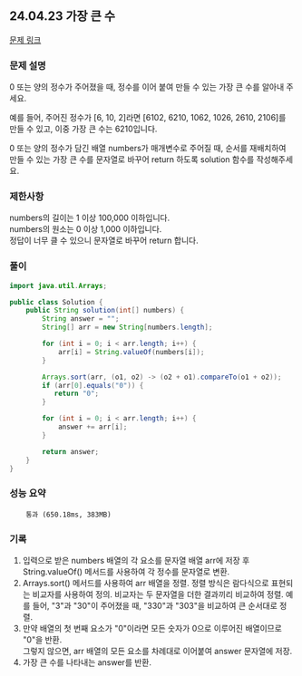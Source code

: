 ## 24.04.23 가장 큰 수
[문제 링크](https://school.programmers.co.kr/learn/courses/30/lessons/42746)
 
### 문제 설명
0 또는 양의 정수가 주어졌을 때, 정수를 이어 붙여 만들 수 있는 가장 큰 수를 알아내 주세요.  

예를 들어, 주어진 정수가 [6, 10, 2]라면 [6102, 6210, 1062, 1026, 2610, 2106]를 만들 수 있고, 이중 가장 큰 수는 6210입니다.  

0 또는 양의 정수가 담긴 배열 numbers가 매개변수로 주어질 때, 순서를 재배치하여 만들 수 있는 가장 큰 수를 문자열로 바꾸어 return 하도록 solution 함수를 작성해주세요.

### 제한사항
numbers의 길이는 1 이상 100,000 이하입니다.  
numbers의 원소는 0 이상 1,000 이하입니다.  
정답이 너무 클 수 있으니 문자열로 바꾸어 return 합니다.

### 풀이
```java
import java.util.Arrays;

public class Solution {
    public String solution(int[] numbers) {
        String answer = "";
        String[] arr = new String[numbers.length];

        for (int i = 0; i < arr.length; i++) {
            arr[i] = String.valueOf(numbers[i]);
        }

        Arrays.sort(arr, (o1, o2) -> (o2 + o1).compareTo(o1 + o2));
        if (arr[0].equals("0")) {
           return "0";
        }

        for (int i = 0; i < arr.length; i++) {
            answer += arr[i];
        }

        return answer;
    }
}
```

### 성능 요약
		통과 (650.18ms, 383MB)

### 기록
1. 입력으로 받은 numbers 배열의 각 요소를 문자열 배열 arr에 저장 후 String.valueOf() 메서드를 사용하여 각 정수를 문자열로 변환.  
2. Arrays.sort() 메서드를 사용하여 arr 배열을 정렬. 정렬 방식은 람다식으로 표현되는 비교자를 사용하여 정의. 비교자는 두 문자열을 더한 결과끼리 비교하여 정렬. 예를 들어, "3"과 "30"이 주어졌을 때, "330"과 "303"을 비교하여 큰 순서대로 정렬.  
3. 만약 배열의 첫 번째 요소가 "0"이라면 모든 숫자가 0으로 이루어진 배열이므로 "0"을 반환.  
그렇지 않으면, arr 배열의 모든 요소를 차례대로 이어붙여 answer 문자열에 저장.
4. 가장 큰 수를 나타내는 answer를 반환.

